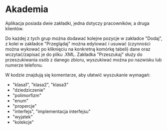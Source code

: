 # Akademia

Aplikacja posiada dwie zakładki, jedna dotyczy pracowników, a druga klientów.

Do każdej z tych grup można dodawać kolejne pozycje w zakładce "Dodaj", z kolei w zakładce "Przeglądaj" można edytować i usuwać (czynności można wykować po kliknięciu na konkretną komórkę tabeli) dane oraz wczytać/zapisać je do pliku .XML. Zakładka "Przeszukaj" służy do przeszukiwania osób z danego zbioru, wyszukiwać można po nazwisku lub numerze telefonu.

W kodzie znajdują się komentarze, aby ułatwić wyszukanie wymagań:
- "klasa1", "klasa2", "klasa3"
- "dziedziczenie"
- "polimorfizm"
- "enum"
- "propercje"
- "interfejs", "implementacja interfejsu"
- "wyjatek"
- "kolekcje"
